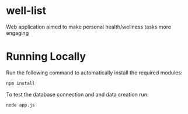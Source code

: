 # well-list
Web application aimed to make personal health/wellness tasks more engaging

# Running Locally

Run the following command to automatically install the required modules:
```sh
npm install
```

To test the database connection and and data creation run:
```sh
node app.js
```